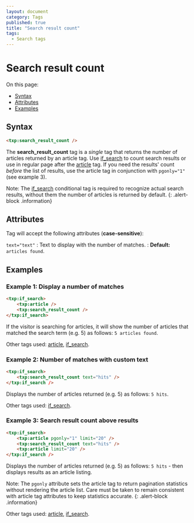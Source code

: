 ```yaml
---
layout: document
category: Tags
published: true
title: "Search result count"
tags:
  - Search tags
---
```


# Search result count

On this page:

* [Syntax](#syntax)
* [Attributes](#attributes)
* [Examples](#examples)

## Syntax

~~~ html
<txp:search_result_count />
~~~

The **search_result_count** tag is a *single* tag that returns the number of articles returned by an article tag. Use [if_search](if_search) to count search results or use in regular page after the [article](article) tag. If you need the results' count *before* the list of results, use the article tag in conjunction with `pgonly="1"` (see example 3).

Note: The [if_search](if_search) conditional tag is required to recognize actual search results, without them the number of articles is returned by default.
{: .alert-block .information}

## Attributes

Tag will accept the following attributes (**case-sensitive**):

`text="text"`
: Text to display with the number of matches.
: **Default:** `articles found`.

## Examples

### Example 1: Display a number of matches

~~~ html
<txp:if_search>
    <txp:article />
    <txp:search_result_count />
</txp:if_search>
~~~

If the visitor is searching for articles, it will show the number of articles that matched the search term (e.g. 5) as follows: `5 articles found`.

Other tags used: [article](article), [if_search](if_search).

### Example 2: Number of matches with custom text

~~~ html
<txp:if_search>
    <txp:search_result_count text="hits" />
</txp:if_search />
~~~

Displays the number of articles returned (e.g. 5) as follows: `5 hits`.

Other tags used: [if_search](if_search).

### Example 3: Search result count above results

~~~ html
<txp:if_search>
    <txp:article pgonly="1" limit="20" />
    <txp:search_result_count text="hits" />
    <txp:article limit="20" />
</txp:if_search />
~~~

Displays the number of articles returned (e.g. 5) as follows: `5 hits` - then displays results as an article listing.

Note: The `pgonly` attribute sets the article tag to return pagination statistics without rendering the article list. Care must be taken to remain consistent with article tag attributes to keep statistics accurate.
{: .alert-block .information}

Other tags used: [article](article), [if_search](if_search).
